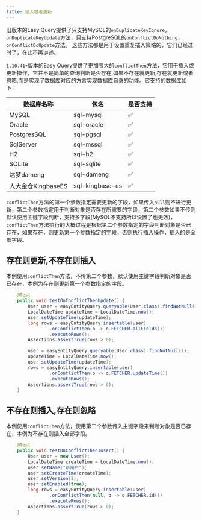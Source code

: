 ```yaml
---
title: 插入或者更新
---
```


旧版本的Easy Query提供了只支持MySQL的`onDuplicateKeyIgnore`，`onDuplicateKeyUpdate`方法，只支持PostgreSQL的`onConflictDoNothing`，`onConflictDoUpdate`方法。
这些方法都是用于设置重复插入策略的，它们已经过时了，在此不再讲述。

`1.10.41+`版本的Easy Query提供了更加强大的`conflictThen`方法，它用于插入或更新操作，它并不是简单的查询判断是否存在,如果不存在就更新,存在就更新或者忽略,而是实现了数据库对应的方言实现数据库自身的功能。它支持的数据库如下：

数据库名称  | 包名  | 是否支持
--- | --- | ---  
MySQL | sql-mysql  | ✅
Oracle | sql-oracle  | ✅
PostgresSQL | sql-pgsql  | ✅
SqlServer | sql-mssql  | ✅
H2 | sql-h2  | ✅
SQLite | sql-sqlite  | ✅
达梦dameng | sql-dameng  | ✅
人大金仓KingbaseES | sql-kingbase-es  | ✅


`conflictThen`方法的第一个参数指定需要更新的字段，如果传入`null`则不进行更新，第二个参数指定用于判断对象是否存在所需要的字段，第二个参数如果不传则默认使用主键字段判断，支持多字段(MySQL不支持所以设置了也无效)，`conflictThen`方法执行的大概过程是根据第二个参数指定的字段判断对象是否已存在，如果存在，则更新第一个参数指定的字段，否则执行插入操作，插入的是全部字段。

## 存在则更新,不存在则插入

本例使用`conflictThen`方法，不传第二个参数，默认使用主键字段判断对象是否已存在，本例为存在则更新第一个参数指定的字段。

```java
    @Test
    public void testOnConflictThenUpdate() {
        User user = easyEntityQuery.queryable(User.class).findNotNull(1);
        LocalDateTime updateTime = LocalDateTime.now();
        user.setUpdateTime(updateTime);
        long rows = easyEntityQuery.insertable(user)
                .onConflictThen(o -> o.FETCHER.allFields())
                .executeRows();
        Assertions.assertTrue(rows > 0);

        user = easyEntityQuery.queryable(User.class).findNotNull(1);
        updateTime = LocalDateTime.now();
        user.setUpdateTime(updateTime);
        rows = easyEntityQuery.insertable(user)
                .onConflictThen(o -> o.FETCHER.updateTime())
                .executeRows();
        Assertions.assertTrue(rows > 0);
    }
```

## 不存在则插入,存在则忽略

本例使用`conflictThen`方法，使用第二个参数传入主键字段来判断对象是否已存在，本例为不存在则插入全部字段。

```java
    @Test
    public void testOnConflictThenInsert() {
        User user = new User();
        LocalDateTime createTime = LocalDateTime.now();
        user.setName("新用户");
        user.setCreateTime(createTime);
        user.setVersion(1);
        user.setEnabled(true);
        long rows = easyEntityQuery.insertable(user)
                .onConflictThen(null, o -> o.FETCHER.id())
                .executeRows();
        Assertions.assertTrue(rows > 0);
    }
```